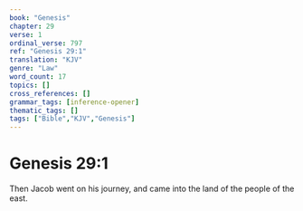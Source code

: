```yaml
---
book: "Genesis"
chapter: 29
verse: 1
ordinal_verse: 797
ref: "Genesis 29:1"
translation: "KJV"
genre: "Law"
word_count: 17
topics: []
cross_references: []
grammar_tags: [inference-opener]
thematic_tags: []
tags: ["Bible","KJV","Genesis"]
---
```


# Genesis 29:1

Then Jacob went on his journey, and came into the land of the people of the east.
